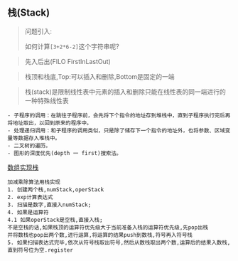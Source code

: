 ## 栈(Stack)

> 问题引入:
> 
> 如何计算`[3+2*6-2]`这个字符串呢?

> 先入后出(FILO FirstInLastOut)

> 栈顶和栈底,Top:可以插入和删除,Bottom是固定的一端

> 栈(stack)是限制线性表中元素的插入和删除只能在线性表的同一端进行的一种特殊线性表

```cgo
- 子程序的调用：在跳往子程序前，会先将下个指令的地址存到堆栈中，直到子程序执行完后再
将地址取出，以回到原来的程序中。 
- 处理递归调用：和子程序的调用类似，只是除了储存下一个指令的地址外，也将参数、区域变
量等数据存入堆栈中。
- 二叉树的遍历。
- 图形的深度优先(depth 一 first)搜索法。

```
[数组实现栈](stack.go)

```cgo
加减乘除算法用栈实现
1. 创建两个栈,numStack,operStack
2. exp计算表达式
3. 扫描是数字,直接入numStack;
4. 如果是运算符
4.1 如果operStack是空栈,直接入栈;
不是空栈的话,如果栈顶的运算符优先级大于当前准备入栈的运算符优先级,先pop出栈
并将数栈也pop出两个数,进行运算,将运算的结果push到数栈,符号再入符号栈
5. 如果扫描表达式完毕,依次从符号栈取出符号,然后从数栈取出两个数,运算后的结果入数栈,直到符号位为空.register


```